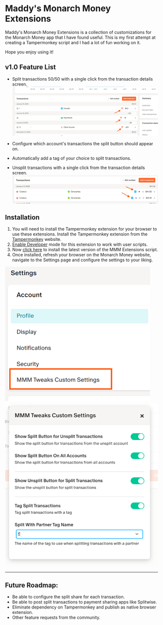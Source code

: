 # Maddy's Monarch Money Extensions

Maddy's Monarch Money Extensions is a collection of customizations for the Monarch Money app that I have found useful. This is my first attempt at creating a Tampermonkey script and I had a lot of fun working on it. 

Hope you enjoy using it!

## v1.0 Feature List

*  Split transactions 50/50 with a single click from the transaction details screen.
![alt text](image.png)

* Configure which account's transactions the split button should appear on.
* Automatically add a tag of your choice to split transactions.

* Unsplit transactions with a single click from the transaction details screen.
![alt text](image-1.png)

## Installation

1. You will need to install the Tampermonkey extension for your browser to use these extensions. Install the Tampermonkey extension from the [Tampermonkey](https://www.tampermonkey.net/) website.
2. [Enable Developer](https://www.tampermonkey.net/faq.php?locale=en#Q209) mode for this extension to work with user scripts.
3. Now [click here](https://github.com/madushag/mmm-extensions/raw/refs/heads/main/mmm-exts.user.js) to install the latest version of the MMM Extensions script.
4. Once installed, refresh your browser on the Monarch Money website, navigate to the Settings page and configure the settings to your liking.

![alt text](image-2.png)
![alt text](image-3.png)


---

## Future Roadmap:

* Be able to configure the split share for each transaction.
* Be able to post split transactions to payment sharing apps like Splitwise.
* Eliminate dependency on Tampermonkey and publish as native browser extension.
* Other feature requests from the community.

